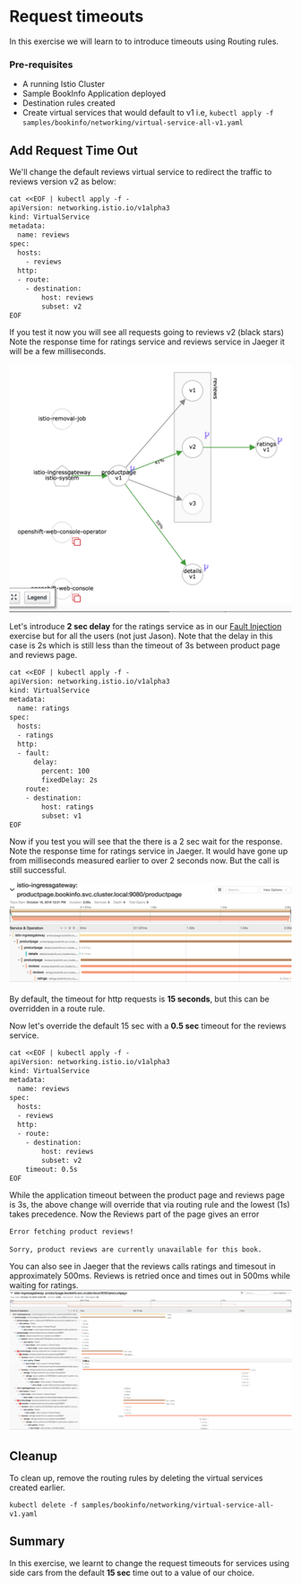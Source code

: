 # Request timeouts

In this exercise we will learn to to introduce timeouts using Routing rules.


### Pre-requisites

* A running Istio Cluster
* Sample BookInfo Application deployed
* Destination rules created
* Create virtual services that would default to v1 i.e, `kubectl apply -f samples/bookinfo/networking/virtual-service-all-v1.yaml` 

## Add Request Time Out

We'll change the default reviews virtual service to redirect the traffic to reviews version v2 as below:

```
cat <<EOF | kubectl apply -f -
apiVersion: networking.istio.io/v1alpha3
kind: VirtualService
metadata:
  name: reviews
spec:
  hosts:
    - reviews
  http:
  - route:
    - destination:
        host: reviews
        subset: v2
EOF
```



If you test it now you will see all requests going to reviews v2 (black stars)
Note the response time for ratings service and reviews service in Jaeger it will be a few milliseconds.

![](./images/servicegraph5.png)

Let's introduce **2 sec delay** for the ratings service as in our [Fault Injection](./FaultInjection.md) exercise but for all the users (not just Jason). Note that the delay in this case is 2s which is still less than the timeout of 3s between product page and reviews page.


```
cat <<EOF | kubectl apply -f -
apiVersion: networking.istio.io/v1alpha3
kind: VirtualService
metadata:
  name: ratings
spec:
  hosts:
  - ratings
  http:
  - fault:
      delay:
        percent: 100
        fixedDelay: 2s
    route:
    - destination:
        host: ratings
        subset: v1
EOF
```

Now if you test you will see that the there is a 2 sec wait for the response.
Note the response time for ratings service in Jaeger. It would have gone up from milliseconds measured earlier to over 2 seconds now. But the call is still successful. 

![](./images/jaeger_timeout1.png)

By default, the timeout for http requests is **15 seconds**, but this can be overridden in a route rule. 


Now let's override the default 15 sec with a **0.5 sec** timeout for the reviews service. 

```
cat <<EOF | kubectl apply -f -
apiVersion: networking.istio.io/v1alpha3
kind: VirtualService
metadata:
  name: reviews
spec:
  hosts:
  - reviews
  http:
  - route:
    - destination:
        host: reviews
        subset: v2
    timeout: 0.5s
EOF
```

While the application timeout between the product page and reviews page is 3s, the above change will override that via routing rule and the lowest (1s) takes precedence. Now the Reviews part of the page gives an error

```
Error fetching product reviews!

Sorry, product reviews are currently unavailable for this book.
```

You can also see in Jaeger that the reviews calls ratings and timesout in approximately 500ms.  Reviews is retried once and times out in 500ms while waiting for ratings.
![](./images/jaeger_timeout2.png)


## Cleanup 

To clean up, remove the routing rules by deleting the virtual services created earlier.

```
kubectl delete -f samples/bookinfo/networking/virtual-service-all-v1.yaml
```

## Summary

In this exercise, we learnt to change the request timeouts for services using side cars from the default **15 sec** time out to a value of our choice.